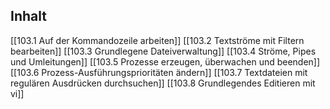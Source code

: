 ## Inhalt
[[103.1 Auf der Kommandozeile arbeiten]]
[[103.2 Textströme mit Filtern bearbeiten]]
[[103.3 Grundlegene Dateiverwaltung]]
[[103.4 Ströme, Pipes und Umleitungen]]
[[103.5 Prozesse erzeugen, überwachen und beenden]]
[[103.6 Prozess-Ausführungsprioritäten ändern]]
[[103.7 Textdateien mit regulären Ausdrücken durchsuchen]]
[[103.8 Grundlegendes Editieren mit vi]]
